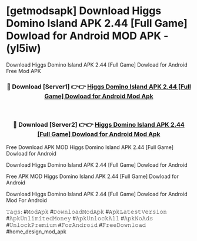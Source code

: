# [getmodsapk] Download Higgs Domino Island APK 2.44 [Full Game] Dowload for Android MOD APK - (yl5iw)
Download Higgs Domino Island APK 2.44 [Full Game] Dowload for Android Free Mod APK

<div align="center">
<h3>🔴 Download [Server1] 👉👉 <a href="https://apk-comot.site?title=Higgs_Domino_Island_APK_2.44_[Full_Game]_Dowload_for_Android">Higgs Domino Island APK 2.44 [Full Game] Dowload for Android Mod Apk</a></h3><br>

<h3>🔴 Download [Server2] 👉👉 <a href="https://apk-comot.site?title=Higgs_Domino_Island_APK_2.44_[Full_Game]_Dowload_for_Android">Higgs Domino Island APK 2.44 [Full Game] Dowload for Android Mod Apk</a></h3>
</div>


Free Download APK MOD Higgs Domino Island APK 2.44 [Full Game] Dowload for Android

Download Higgs Domino Island APK 2.44 [Full Game] Dowload for Android 

Free APK MOD Higgs Domino Island APK 2.44 [Full Game] Dowload for Android 

Download Higgs Domino Island APK 2.44 [Full Game] Dowload for Android Mod For Android

𝚃𝚊𝚐𝚜: #𝙼𝚘𝚍𝙰𝚙𝚔 #𝙳𝚘𝚠𝚗𝚕𝚘𝚊𝚍𝙼𝚘𝚍𝙰𝚙𝚔 #𝙰𝚙𝚔𝙻𝚊𝚝𝚎𝚜𝚝𝚅𝚎𝚛𝚜𝚒𝚘𝚗 #𝙰𝚙𝚔𝚄𝚗𝚕𝚒𝚖𝚒𝚝𝚎𝚍𝙼𝚘𝚗𝚎𝚢 #𝙰𝚙𝚔𝚄𝚗𝚕𝚘𝚌𝚔𝙰𝚕𝚕 #𝙰𝚙𝚔𝙽𝚘𝙰𝚍𝚜 #𝚄𝚗𝚕𝚘𝚌𝚔𝙿𝚛𝚎𝚖𝚒𝚞𝚖 #𝙵𝚘𝚛𝙰𝚗𝚍𝚛𝚘𝚒𝚍 #𝙵𝚛𝚎𝚎𝙳𝚘𝚠𝚗𝚕𝚘𝚊𝚍 #home_design_mod_apk